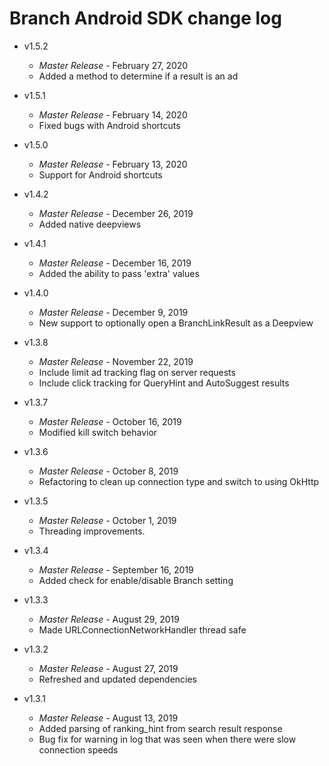 # Branch Android SDK change log
- v1.5.2
  * _*Master Release*_ - February 27, 2020
  * Added a method to determine if a result is an ad

- v1.5.1
  * _*Master Release*_ - February 14, 2020
  * Fixed bugs with Android shortcuts
  
- v1.5.0
  * _*Master Release*_ - February 13, 2020
  * Support for Android shortcuts
   
- v1.4.2
  * _*Master Release*_ - December 26, 2019
  * Added native deepviews 

- v1.4.1
  * _*Master Release*_ - December 16, 2019
  * Added the ability to pass 'extra' values

- v1.4.0
  * _*Master Release*_ - December 9, 2019
  * New support to optionally open a BranchLinkResult as a Deepview

- v1.3.8
  * _*Master Release*_ - November 22, 2019
  * Include limit ad tracking flag on server requests
  * Include click tracking for QueryHint and AutoSuggest results

- v1.3.7
  * _*Master Release*_ - October 16, 2019
  * Modified kill switch behavior

- v1.3.6
  * _*Master Release*_ - October 8, 2019
  * Refactoring to clean up connection type and switch to using OkHttp

- v1.3.5
  * _*Master Release*_ - October 1, 2019
  * Threading improvements.

- v1.3.4
  * _*Master Release*_ - September 16, 2019
  * Added check for enable/disable Branch setting

- v1.3.3
  * _*Master Release*_ - August 29, 2019
  * Made URLConnectionNetworkHandler thread safe

- v1.3.2
  * _*Master Release*_ - August 27, 2019
  * Refreshed and updated dependencies

- v1.3.1
  * _*Master Release*_ - August 13, 2019
  * Added parsing of ranking_hint from search result response
  * Bug fix for warning in log that was seen when there were slow connection speeds
